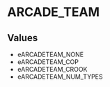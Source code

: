 # ARCADE_TEAM

## Values
* eARCADETEAM_NONE
* eARCADETEAM_COP
* eARCADETEAM_CROOK
* eARCADETEAM_NUM_TYPES